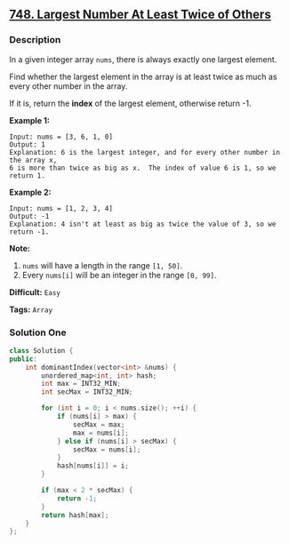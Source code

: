 ## [748. Largest Number At Least Twice of Others](https://leetcode.com/problems/largest-number-at-least-twice-of-others/)

### Description

In a given integer array `nums`, there is always exactly one largest element.

Find whether the largest element in the array is at least twice as much as every other number in the array.

If it is, return the **index** of the largest element, otherwise return -1.

**Example 1:**

```
Input: nums = [3, 6, 1, 0]
Output: 1
Explanation: 6 is the largest integer, and for every other number in the array x,
6 is more than twice as big as x.  The index of value 6 is 1, so we return 1.
```

**Example 2:**

```
Input: nums = [1, 2, 3, 4]
Output: -1
Explanation: 4 isn't at least as big as twice the value of 3, so we return -1.
```

**Note:**

1. `nums` will have a length in the range `[1, 50]`.
2. Every `nums[i]` will be an integer in the range `[0, 99]`.



**Difficult:** `Easy`

**Tags:** `Array`



### Solution One

```c++
class Solution {
public:
    int dominantIndex(vector<int> &nums) {
        unordered_map<int, int> hash;
        int max = INT32_MIN;
        int secMax = INT32_MIN;

        for (int i = 0; i < nums.size(); ++i) {
            if (nums[i] > max) {
                secMax = max;
                max = nums[i];
            } else if (nums[i] > secMax) {
                secMax = nums[i];
            }
            hash[nums[i]] = i;
        }

        if (max < 2 * secMax) {
            return -1;
        }
        return hash[max];
    }
};
```



